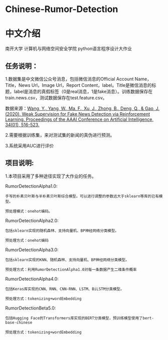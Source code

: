 # Chinese-Rumor-Detection

# 中文介绍
南开大学 计算机与网络空间安全学院 python语言程序设计大作业

## 任务说明：
1.数据集是中文微信公众号消息，包括微信消息的Official Account Name，Title，News Url，Image Url，Report Content，label。Title是微信消息的标题，label是消息的真假标签（0是real消息，1是fake消息）。训练数据保存在train.news.csv，测试数据保存在test.feature.csv。

数据来源：[Wang, Y., Yang, W., Ma, F., Xu, J., Zhong, B., Deng, Q., & Gao, J. (2020). Weak Supervision for Fake News Detection via Reinforcement Learning. Proceedings of the AAAI Conference on Artificial Intelligence, 34(01), 516-523.](https://github.com/yaqingwang/WeFEND-AAAI20)

2.需要根据训练集，来对测试集的新闻的真伪进行预测。

3.系统采用AUC进行评价

## 项目说明:
1.本项目采用了多种途径实现了大作业的任务。

  RumorDetectionAlpha1.0:

    手写的朴素贝叶斯与半朴素贝叶斯综合模型。可以进行调整的参数远大于sklearn等库的已有模型。
    
    预处理模式：onehot编码。
    
  RumorDetectionAlpha2.0:

    包括sklearn实现的随机森林、支持向量机、BP神经网络分类模型。

    预处理方式：onehot编码
    
  RumorDetectionAlpha3.0:

    包括sklearn实现的KNN、随机森林、支持向量机、BP神经网络分类模型。

    预处理方式：利用RumorDetectionAlpha1.0对每一条数据产生二维条件概率
    
  RumorDetectionAlpha4.0:

    包括Keras库实现的CNN、RNN、CNN-RNN、LSTM、BiLSTM分类模型。

    预处理方式：tokenizing+wordEmbedding

  RumorDetectionBeta5.0:

    包括Hugging Face的Transformers库实现的BERT分类模型，预训练模型使用了bert-base-chinese

    预处理方式：tokenizing+wordEmbedding


